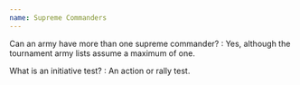 ```yaml
---
name: Supreme Commanders
---
```

Can an army have more than one supreme commander?
: Yes, although the tournament army lists assume a maximum of one.

What is an initiative test?
: An action or rally test.